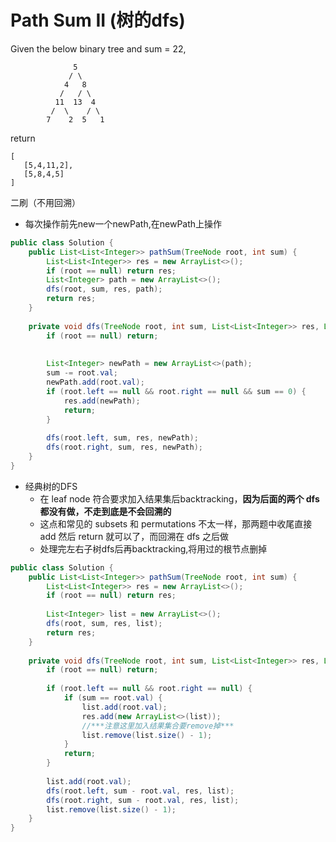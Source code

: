 # Path Sum II (树的dfs)
Given the below binary tree and sum = 22,
```
              5
             / \
            4   8
           /   / \
          11  13  4
         /  \    / \
        7    2  5   1
```
return 
```
[
   [5,4,11,2],
   [5,8,4,5]
]
```

二刷（不用回溯）
* 每次操作前先new一个newPath,在newPath上操作

```java
public class Solution {
    public List<List<Integer>> pathSum(TreeNode root, int sum) {
        List<List<Integer>> res = new ArrayList<>();
        if (root == null) return res;
        List<Integer> path = new ArrayList<>();
        dfs(root, sum, res, path);
        return res;
    }
    
    private void dfs(TreeNode root, int sum, List<List<Integer>> res, List<Integer> path) {
        if (root == null) return;
        
        
        List<Integer> newPath = new ArrayList<>(path);
        sum -= root.val;
        newPath.add(root.val);
        if (root.left == null && root.right == null && sum == 0) {
            res.add(newPath);
            return;
        }
        
        dfs(root.left, sum, res, newPath);
        dfs(root.right, sum, res, newPath);
    }
}
```

* 经典树的DFS
  * 在 leaf node 符合要求加入结果集后backtracking，**因为后面的两个 dfs 都没有做，不走到底是不会回溯的**
  * 这点和常见的 subsets 和 permutations 不太一样，那两题中收尾直接 add 然后 return 就可以了，而回溯在 dfs 之后做
  * 处理完左右子树dfs后再backtracking,将用过的根节点删掉
 

```java
public class Solution {
    public List<List<Integer>> pathSum(TreeNode root, int sum) {
        List<List<Integer>> res = new ArrayList<>();
        if (root == null) return res;
        
        List<Integer> list = new ArrayList<>();
        dfs(root, sum, res, list);
        return res;
    }
    
    private void dfs(TreeNode root, int sum, List<List<Integer>> res, List<Integer> list) {
        if (root == null) return;
        
        if (root.left == null && root.right == null) {
            if (sum == root.val) {
                list.add(root.val);
                res.add(new ArrayList<>(list));
                //***注意这里加入结果集合要remove掉***
                list.remove(list.size() - 1);
            }
            return;
        }
        
        list.add(root.val);
        dfs(root.left, sum - root.val, res, list);
        dfs(root.right, sum - root.val, res, list);
        list.remove(list.size() - 1);
    }
}
```